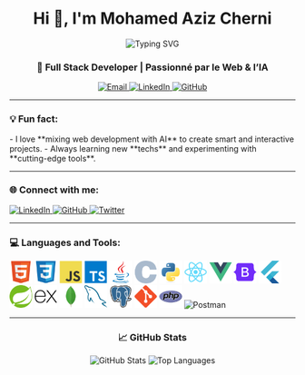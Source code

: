 <h1 align="center">Hi 👋, I'm Mohamed Aziz Cherni</h1>

<p align="center">
  <img src="https://readme-typing-svg.herokuapp.com?duration=3000&color=EBD41B&center=true&vCenter=true&lines=Full+Stack+Developer;Passionné+par+le+Web+et+l'IA" alt="Typing SVG" />
</p>

<h3 align="center">
  🚀 Full Stack Developer | Passionné par le Web & l’IA
</h3>

<p align="center">
  <a href="mailto:cherniaziz071@gmail.com">
    <img src="https://img.shields.io/badge/Email-cherniaziz071@gmail.com-red?style=flat-square&logo=gmail&logoColor=white" alt="Email">
  </a>
  <a href="https://www.linkedin.com/in/mohamed-aziz-cherni-b511b3322" target="_blank">
    <img src="https://img.shields.io/badge/LinkedIn-MohamedAziz-blue?style=flat-square&logo=linkedin&logoColor=white" alt="LinkedIn">
  </a>
  <a href="https://github.com/cherni-aziz" target="_blank">
    <img src="https://img.shields.io/badge/GitHub-CherniAziz-black?style=flat-square&logo=github&logoColor=white" alt="GitHub">
  </a>
</p>

---

<h3 align="left">💡 Fun fact:</h3>
- I love **mixing web development with AI** to create smart and interactive projects.
- Always learning new **techs** and experimenting with **cutting-edge tools**.

---

<h3 align="left">🌐 Connect with me:</h3>
<p align="left">
  <a href="https://linkedin.com/in/mohamed-aziz-cherni-b511b3322" target="_blank">
    <img src="https://cdn.jsdelivr.net/npm/simple-icons@v9/icons/linkedin.svg" alt="LinkedIn" height="30" width="30" />
  </a>
  <a href="https://github.com/MohamedAzizz" target="_blank">
    <img src="https://cdn.jsdelivr.net/npm/simple-icons@v9/icons/github.svg" alt="GitHub" height="30" width="30" />
  </a>
  <a href="https://twitter.com/" target="_blank">
    <img src="https://cdn.jsdelivr.net/npm/simple-icons@v9/icons/twitter.svg" alt="Twitter" height="30" width="30" />
  </a>
</p>

---

<h3 align="left">💻 Languages and Tools:</h3>
<p align="left">
  <!-- Languages -->
  <img src="https://raw.githubusercontent.com/devicons/devicon/master/icons/html5/html5-original.svg" alt="HTML5" width="40" height="40"/>
  <img src="https://raw.githubusercontent.com/devicons/devicon/master/icons/css3/css3-original.svg" alt="CSS3" width="40" height="40"/>
  <img src="https://raw.githubusercontent.com/devicons/devicon/master/icons/javascript/javascript-original.svg" alt="JavaScript" width="40" height="40"/>
  <img src="https://raw.githubusercontent.com/devicons/devicon/master/icons/typescript/typescript-original.svg" alt="TypeScript" width="40" height="40"/>
  <img src="https://raw.githubusercontent.com/devicons/devicon/master/icons/java/java-original.svg" alt="Java" width="40" height="40"/>
  <img src="https://raw.githubusercontent.com/devicons/devicon/master/icons/c/c-original.svg" alt="C" width="40" height="40"/>
  <img src="https://raw.githubusercontent.com/devicons/devicon/master/icons/python/python-original.svg" alt="Python" width="40" height="40"/>

  <!-- Frameworks -->
  <img src="https://raw.githubusercontent.com/devicons/devicon/master/icons/react/react-original.svg" alt="React" width="40" height="40"/>
  <img src="https://raw.githubusercontent.com/devicons/devicon/master/icons/vuejs/vuejs-original.svg" alt="VueJS" width="40" height="40"/>
  <img src="https://raw.githubusercontent.com/devicons/devicon/master/icons/bootstrap/bootstrap-plain.svg" alt="Bootstrap" width="40" height="40"/>
  <img src="https://raw.githubusercontent.com/devicons/devicon/master/icons/flutter/flutter-original.svg" alt="Flutter" width="40" height="40"/>
  <img src="https://raw.githubusercontent.com/devicons/devicon/master/icons/spring/spring-original.svg" alt="Spring" width="40" height="40"/>
  <img src="https://raw.githubusercontent.com/devicons/devicon/master/icons/express/express-original.svg" alt="Express" width="40" height="40"/>

  <!-- Databases & Tools -->
  <img src="https://raw.githubusercontent.com/devicons/devicon/master/icons/mongodb/mongodb-original.svg" alt="MongoDB" width="40" height="40"/>
  <img src="https://raw.githubusercontent.com/devicons/devicon/master/icons/mysql/mysql-original.svg" alt="MySQL" width="40" height="40"/>
  <img src="https://raw.githubusercontent.com/devicons/devicon/master/icons/postgresql/postgresql-original.svg" alt="PostgreSQL" width="40" height="40"/>
  <img src="https://raw.githubusercontent.com/devicons/devicon/master/icons/git/git-original.svg" alt="Git" width="40" height="40"/>
  <img src="https://raw.githubusercontent.com/devicons/devicon/master/icons/php/php-original.svg" alt="PHP" width="40" height="40"/>
  <img src="https://www.vectorlogo.zone/logos/getpostman/getpostman-icon.svg" alt="Postman" width="40" height="40"/>
</p>

---

<h3 align="center">📈 GitHub Stats</h3>
<p align="center">
  <img src="https://github-readme-stats.vercel.app/api?username=MohamedAzizz&show_icons=true&theme=radical" alt="GitHub Stats" />
  <img src="https://github-readme-stats.vercel.app/api/top-langs/?username=MohamedAzizz&layout=compact&theme=radical" alt="Top Languages" />
</p>
